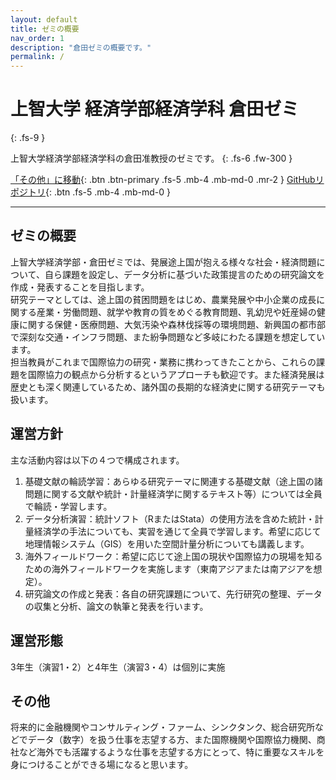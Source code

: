 ```yaml
---
layout: default
title: ゼミの概要
nav_order: 1
description: "倉田ゼミの概要です。"
permalink: /
---
```


# 上智大学 経済学部経済学科 倉田ゼミ
{: .fs-9 }

上智大学経済学部経済学科の倉田准教授のゼミです。
{: .fs-6 .fw-300 }

[「その他」に移動](#その他){: .btn .btn-primary .fs-5 .mb-4 .mb-md-0 .mr-2 } [GitHubリポジトリ](https://github.com/Sophia-Kurata-Seminar/site_demo){: .btn .fs-5 .mb-4 .mb-md-0 }

---

## ゼミの概要
上智大学経済学部・倉田ゼミでは、発展途上国が抱える様々な社会・経済問題について、自ら課題を設定し、データ分析に基づいた政策提言のための研究論文を作成・発表することを目指します。  
研究テーマとしては、途上国の貧困問題をはじめ、農業発展や中小企業の成長に関する産業・労働問題、就学や教育の質をめぐる教育問題、乳幼児や妊産婦の健康に関する保健・医療問題、大気汚染や森林伐採等の環境問題、新興国の都市部で深刻な交通・インフラ問題、また紛争問題など多岐にわたる課題を想定しています。  
担当教員がこれまで国際協力の研究・業務に携わってきたことから、これらの課題を国際協力の観点から分析するというアプローチも歓迎です。また経済発展は歴史とも深く関連しているため、諸外国の長期的な経済史に関する研究テーマも扱います。

## 運営方針
主な活動内容は以下の４つで構成されます。  

1.	基礎文献の輪読学習：あらゆる研究テーマに関連する基礎文献（途上国の諸問題に関する文献や統計・計量経済学に関するテキスト等）については全員で輪読・学習します。  
2.	データ分析演習：統計ソフト（RまたはStata）の使用方法を含めた統計・計量経済学の手法についても、実習を通じて全員で学習します。希望に応じて地理情報システム（GIS）を用いた空間計量分析についても講義します。  
3.	海外フィールドワーク：希望に応じて途上国の現状や国際協力の現場を知るための海外フィールドワークを実施します（東南アジアまたは南アジアを想定）。  
4.	研究論文の作成と発表：各自の研究課題について、先行研究の整理、データの収集と分析、論文の執筆と発表を行います。  

## 運営形態
3年生（演習1・2）と4年生（演習3・4）は個別に実施

## その他
将来的に金融機関やコンサルティング・ファーム、シンクタンク、総合研究所などでデータ（数字）を扱う仕事を志望する方、また国際機関や国際協力機関、商社など海外でも活躍するような仕事を志望する方にとって、特に重要なスキルを身につけることができる場になると思います。

